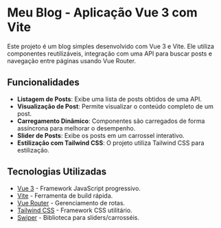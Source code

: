 # Meu Blog - Aplicação Vue 3 com Vite

Este projeto é um blog simples desenvolvido com Vue 3 e Vite. Ele utiliza componentes reutilizáveis, integração com uma API para buscar posts e navegação entre páginas usando Vue Router.

## Funcionalidades

- **Listagem de Posts**: Exibe uma lista de posts obtidos de uma API.
- **Visualização de Post**: Permite visualizar o conteúdo completo de um post.
- **Carregamento Dinâmico**: Componentes são carregados de forma assíncrona para melhorar o desempenho.
- **Slider de Posts**: Exibe os posts em um carrossel interativo.
- **Estilização com Tailwind CSS**: O projeto utiliza Tailwind CSS para estilização.

## Tecnologias Utilizadas

- [Vue 3](https://vuejs.org/) - Framework JavaScript progressivo.
- [Vite](https://vitejs.dev/) - Ferramenta de build rápida.
- [Vue Router](https://router.vuejs.org/) - Gerenciamento de rotas.
- [Tailwind CSS](https://tailwindcss.com/) - Framework CSS utilitário.
- [Swiper](https://swiperjs.com/) - Biblioteca para sliders/carrosséis.

